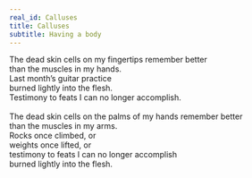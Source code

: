 ```yaml
---
real_id: Calluses
title: Calluses
subtitle: Having a body
---
```

The dead skin cells on my fingertips remember better  
than the muscles in my hands.  
Last month’s guitar practice  
burned lightly into the flesh.  
Testimony to feats I can no longer accomplish.  
<br>
The dead skin cells on the palms of my hands remember better  
than the muscles in my arms.  
Rocks once climbed, or  
weights once lifted, or  
testimony to feats I can no longer accomplish  
burned lightly into the flesh.  


